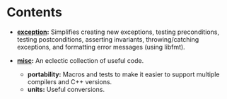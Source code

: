 # Contents

* **[exception](./exception.md):** Simplifies creating new exceptions, testing preconditions,
  testing postconditions, asserting invariants, throwing/catching exceptions, and formatting
  error messages (using libfmt).

* **[misc](./misc.md):** An eclectic collection of useful code.
    * **portability:** Macros and tests to make it easier to support multiple compilers and C++
      versions.
    * **units:** Useful conversions.

